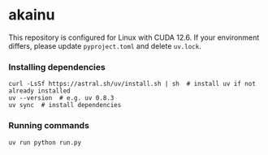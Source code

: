 # akainu

This repository is configured for Linux with CUDA 12.6.
If your environment differs, please update `pyproject.toml` and delete `uv.lock`.

### Installing dependencies

```
curl -LsSf https://astral.sh/uv/install.sh | sh  # install uv if not already installed
uv --version  # e.g. uv 0.8.3
uv sync  # install dependencies
```

### Running commands

```
uv run python run.py
```
